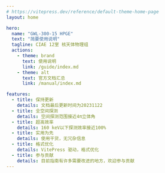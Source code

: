 ```yaml
---
# https://vitepress.dev/reference/default-theme-home-page
layout: home

hero:
  name: "GWL-300-15 HPGE"
  text: "简要使用说明"
  tagline: CIAE 12室 核天体物理组
  actions:
    - theme: brand
      text: 使用说明
      link: /guide/index.md
    - theme: alt
      text: 官方文档汇总
      link: /manual/index.md

features:
  - title: 保持更新
    details: 文档最后更新时间为20231122
  - title: 全空间探测
    details: 空间探测范围接近4π立体角
  - title: 超高效率
    details: 160 keV以下探测效率接近100%
  - title: 实用为先
    details: 使用干货，无冗杂信息
  - title: 格式优化
    details: VitePress 驱动，格式优化
  - title: 参与贡献
    details: 目前指南有许多需要改进的地方，欢迎参与贡献
---
```


